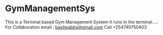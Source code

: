 # GymManagementSys
This is a Terminal based Gym Management System
It runs in the terminal.....
For Collaboration email : <a href="mailtobasilwabbs@gmail.com">basilwabbs@gmail.com</a>
Call +254740750403
